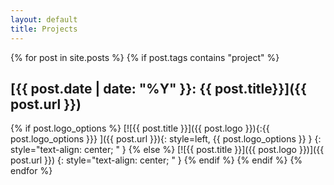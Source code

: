 ```yaml
---
layout: default
title: Projects
---
```

{% for post in site.posts %}
{% if post.tags contains "project" %}
## [{{ post.date | date: "%Y" }}: {{ post.title}}]({{ post.url }}) 
{% if post.logo_options %}
[![{{ post.title }}]({{ post.logo }}){:{{ post.logo_options }}} ]({{ post.url }}){: style=left, {{ post.logo_options }} }
{: style="text-align: center; " }
{% else %}
[![{{ post.title }}]({{ post.logo }})]({{ post.url }})
{: style="text-align: center; " }
{% endif %}
{% endif %}
{% endfor %}
